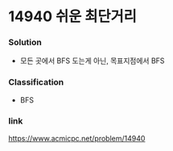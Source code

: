 # 14940 쉬운 최단거리

### Solution
* 모든 곳에서 BFS 도는게 아닌, 목표지점에서 BFS

### Classification
* BFS

### link
https://www.acmicpc.net/problem/14940